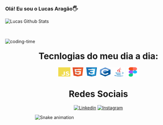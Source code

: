 
### Olá! Eu sou o Lucas Aragão🖐️

<div>
  
 ![Lucas Github Stats](https://github-readme-stats.vercel.app/api?username=LucasDynamis&show_icons=true&theme=dracula)
 
</div>
<br>

<div  align="center"> 
  <div style="display: inline_block"><br>
    <img align="left" height="250" alt="coding-time" src="code.gif">
    <h1 align="center">Tecnlogias do meu dia a dia:</h1>
    <img align="center" height="30" width="40" alt="js-icon"  src="https://raw.githubusercontent.com/devicons/devicon/master/icons/javascript/javascript-plain.svg">
    <img align="center" height="30" width="40" alt="html-icon" src="https://raw.githubusercontent.com/devicons/devicon/master/icons/html5/html5-original.svg">
    <img align="center" height="30" width="40" alt="css-icon" src="https://raw.githubusercontent.com/devicons/devicon/master/icons/css3/css3-original.svg">
    <img align="center" height="30" width="40" alt="c-icon" src="https://raw.githubusercontent.com/devicons/devicon/master/icons/c/c-original.svg">
    <img align="center" height="30" width="40" alt="Java-icon" src="https://raw.githubusercontent.com/devicons/devicon/master/icons/java/java-original.svg" />
    <img align="center" height="30" width="40" alt="Figma-icon" src="https://raw.githubusercontent.com/devicons/devicon/master/icons/figma/figma-original.svg" />
   </div>
    
  <h1 align="center">Redes Sociais</h1>

  [![Linkedin](https://img.shields.io/badge/LinkedIn-0077B5?style=for-the-badge&logo=linkedin&logoColor=white)](https://www.linkedin.com/in/lucasdynamis)
  [![Instagram](https://img.shields.io/badge/Instagram-E4405F?style=for-the-badge&logo=instagram&logoColor=white)](https://www.instagram.com/lucas.dynamis/)
  </div>


  
![Snake animation](https://github.com/LuigiGF/LuigiGF/blob/output/github-contribution-grid-snake.svg)
